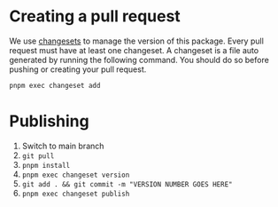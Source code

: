 # Creating a pull request

We use [changesets](https://github.com/changesets/changesets) to manage the version of this package. Every pull request must have at least one changeset. A changeset is a file auto generated by running the following command. You should do so before pushing or creating your pull request.

```sh
pnpm exec changeset add
```

# Publishing

1. Switch to main branch
2. `git pull`
3. `pnpm install`
4. `pnpm exec changeset version`
5. `git add . && git commit -m "VERSION NUMBER GOES HERE"`
6. `pnpm exec changeset publish`
